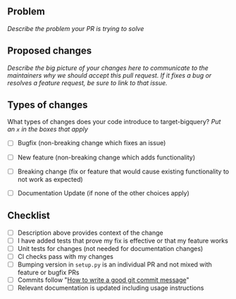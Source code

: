 ## Problem

_Describe the problem your PR is trying to solve_

## Proposed changes

_Describe the big picture of your changes here to communicate to the maintainers why we should accept this pull request.
If it fixes a bug or resolves a feature request, be sure to link to that issue._


## Types of changes

What types of changes does your code introduce to target-bigquery?
_Put an `x` in the boxes that apply_

- [ ] Bugfix (non-breaking change which fixes an issue)
- [ ] New feature (non-breaking change which adds functionality)
- [ ] Breaking change (fix or feature that would cause existing functionality to not work as expected)
- [ ] Documentation Update (if none of the other choices apply)


## Checklist

- [ ] Description above provides context of the change
- [ ] I have added tests that prove my fix is effective or that my feature works
- [ ] Unit tests for changes (not needed for documentation changes)
- [ ] CI checks pass with my changes
- [ ] Bumping version in `setup.py` is an individual PR and not mixed with feature or bugfix PRs
- [ ] Commits follow "[How to write a good git commit message](http://chris.beams.io/posts/git-commit/)"
- [ ] Relevant documentation is updated including usage instructions
